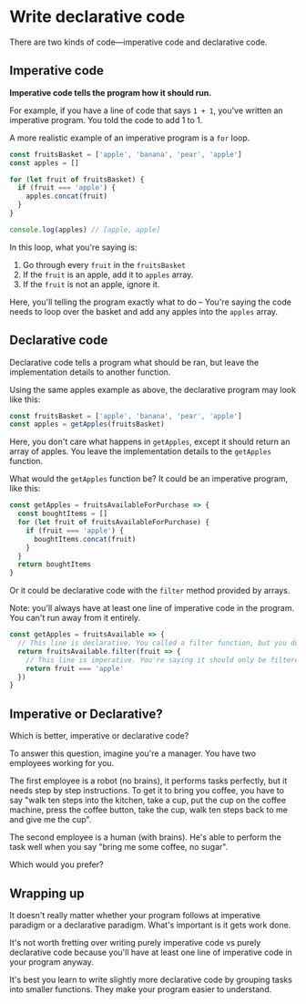 # Write declarative code

There are two kinds of code—imperative code and declarative code.

## Imperative code

**Imperative code tells the program how it should run.**

For example, if you have a line of code that says `1 + 1`, you've written an imperative program. You told the code to add 1 to 1.

A more realistic example of an imperative program is a `for` loop.

```js
const fruitsBasket = ['apple', 'banana', 'pear', 'apple']
const apples = []

for (let fruit of fruitsBasket) {
  if (fruit === 'apple') {
    apples.concat(fruit)
  }
}

console.log(apples) // [apple, apple]
```

In this loop, what you're saying is:

1. Go through every `fruit` in the `fruitsBasket`
2. If the `fruit` is an apple, add it to `apples` array.
3. If the `fruit` is not an apple, ignore it.

Here, you'll telling the program exactly what to do –  You're saying the code needs to loop over the basket and add any apples into the `apples` array.

## Declarative code

Declarative code tells a program what should be ran, but leave the implementation details to another function.

Using the same apples example as above, the declarative program may look like this:

```js
const fruitsBasket = ['apple', 'banana', 'pear', 'apple']
const apples = getApples(fruitsBasket)
```

Here, you don't care what happens in `getApples`, except it should return an array of apples. You leave the implementation details to the `getApples` function.

What would the `getApples` function be? It could be an imperative program, like this:

```js
const getApples = fruitsAvailableForPurchase => {
  const boughtItems = []
  for (let fruit of fruitsAvailableForPurchase) {
    if (fruit === 'apple') {
      boughtItems.concat(fruit)
    }
  }
  return boughtItems
}
```

Or it could be declarative code with the `filter` method provided by arrays.

Note: you'll always have at least one line of imperative code in the program. You can't run away from it entirely.

```js
const getApples = fruitsAvailable => {
  // This line is declarative. You called a filter function, but you don't really care how it filters.
  return fruitsAvailable.filter(fruit => {
    // This line is imperative. You're saying it should only be filtered if the fruit matches the string 'apple'
    return fruit === 'apple'
  })
}
```

## Imperative or Declarative?

Which is better, imperative or declarative code?

To answer this question, imagine you're a manager. You have two employees working for you.

The first employee is a robot (no brains), it performs tasks perfectly, but it needs step by step instructions. To get it to bring you coffee, you have to say "walk ten steps into the kitchen, take a cup, put the cup on the coffee machine, press the coffee button, take the cup, walk ten steps back to me and give me the cup".

The second employee is a human (with brains). He's able to perform the task well when you say "bring me some coffee, no sugar".

Which would you prefer?

## Wrapping up

It doesn't really matter whether your program follows at imperative paradigm or a declarative paradigm. What's important is it gets work done.

It's not worth fretting over writing purely imperative code vs purely declarative code because you'll have at least one line of imperative code in your program anyway.

It's best you learn to write slightly more declarative code by grouping tasks into smaller functions. They make your program easier to understand.
